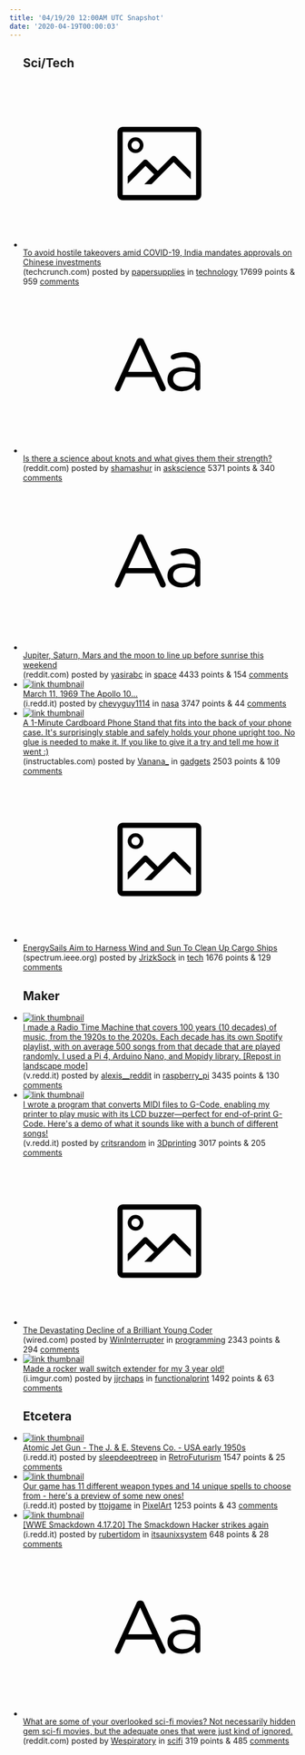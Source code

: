 ```yaml
---
title: '04/19/20 12:00AM UTC Snapshot'
date: '2020-04-19T00:00:03'
---
```

<ul>
<h2>Sci/Tech</h2>

<li><a href='https://techcrunch.com/2020/04/18/to-avoid-hostile-takeovers-amid-covid-19-india-mandates-approvals-on-chinese-investments/'><svg version='1.1' viewBox='-34 -14 104 64' preserveAspectRatio='xMidYMid meet' xmlns='http://www.w3.org/2000/svg' xmlns:xlink='http://www.w3.org/1999/xlink'>
    <title>link thumbnail</title>
    <path d='M32,4H4A2,2,0,0,0,2,6V30a2,2,0,0,0,2,2H32a2,2,0,0,0,2-2V6A2,2,0,0,0,32,4ZM4,30V6H32V30Z'></path>
    <path d='M8.92,14a3,3,0,1,0-3-3A3,3,0,0,0,8.92,14Zm0-4.6A1.6,1.6,0,1,1,7.33,11,1.6,1.6,0,0,1,8.92,9.41Z'></path>
    <path d='M22.78,15.37l-5.4,5.4-4-4a1,1,0,0,0-1.41,0L5.92,22.9v2.83l6.79-6.79L16,22.18l-3.75,3.75H15l8.45-8.45L30,24V21.18l-5.81-5.81A1,1,0,0,0,22.78,15.37Z'></path>
    </svg></a><div><div class='linkTitle'><a href='https://techcrunch.com/2020/04/18/to-avoid-hostile-takeovers-amid-covid-19-india-mandates-approvals-on-chinese-investments/'>To avoid hostile takeovers amid COVID-19, India mandates approvals on Chinese investments</a></div>(techcrunch.com) posted by <a href='https://www.reddit.com/user/papersupplies'>papersupplies</a> in <a href='https://www.reddit.com/r/technology'>technology</a> 17699 points & 959 <a href='https://www.reddit.com/r/technology/comments/g3mlpe/to_avoid_hostile_takeovers_amid_covid19_india/'>comments</a></div></li>

<li><a href='https://www.reddit.com/r/askscience/comments/g3erci/is_there_a_science_about_knots_and_what_gives/'><svg version='1.1' viewBox='-34 -12 104 64' preserveAspectRatio='xMidYMid slice' xmlns='http://www.w3.org/2000/svg' xmlns:xlink='http://www.w3.org/1999/xlink'>
    <title>text link thumbnail</title>
    <path d='M12.19,8.84a1.45,1.45,0,0,0-1.4-1h-.12a1.46,1.46,0,0,0-1.42,1L1.14,26.56a1.29,1.29,0,0,0-.14.59,1,1,0,0,0,1,1,1.12,1.12,0,0,0,1.08-.77l2.08-4.65h11l2.08,4.59a1.24,1.24,0,0,0,1.12.83,1.08,1.08,0,0,0,1.08-1.08,1.64,1.64,0,0,0-.14-.57ZM6.08,20.71l4.59-10.22,4.6,10.22Z'>
    </path>
    <path d='M32.24,14.78A6.35,6.35,0,0,0,27.6,13.2a11.36,11.36,0,0,0-4.7,1,1,1,0,0,0-.58.89,1,1,0,0,0,.94.92,1.23,1.23,0,0,0,.39-.08,8.87,8.87,0,0,1,3.72-.81c2.7,0,4.28,1.33,4.28,3.92v.5a15.29,15.29,0,0,0-4.42-.61c-3.64,0-6.14,1.61-6.14,4.64v.05c0,2.95,2.7,4.48,5.37,4.48a6.29,6.29,0,0,0,5.19-2.48V26.9a1,1,0,0,0,1,1,1,1,0,0,0,1-1.06V19A5.71,5.71,0,0,0,32.24,14.78Zm-.56,7.7c0,2.28-2.17,3.89-4.81,3.89-1.94,0-3.61-1.06-3.61-2.86v-.06c0-1.8,1.5-3,4.2-3a15.2,15.2,0,0,1,4.22.61Z'>
    </path>
    </svg></a><div><div class='linkTitle'><a href='https://www.reddit.com/r/askscience/comments/g3erci/is_there_a_science_about_knots_and_what_gives/'>Is there a science about knots and what gives them their strength?</a></div>(reddit.com) posted by <a href='https://www.reddit.com/user/shamashur'>shamashur</a> in <a href='https://www.reddit.com/r/askscience'>askscience</a> 5371 points & 340 <a href='https://www.reddit.com/r/askscience/comments/g3erci/is_there_a_science_about_knots_and_what_gives/'>comments</a></div></li>

<li><a href='https://www.reddit.com/r/space/comments/g3pm0w/jupiter_saturn_mars_and_the_moon_to_line_up/'><svg version='1.1' viewBox='-34 -12 104 64' preserveAspectRatio='xMidYMid slice' xmlns='http://www.w3.org/2000/svg' xmlns:xlink='http://www.w3.org/1999/xlink'>
    <title>text link thumbnail</title>
    <path d='M12.19,8.84a1.45,1.45,0,0,0-1.4-1h-.12a1.46,1.46,0,0,0-1.42,1L1.14,26.56a1.29,1.29,0,0,0-.14.59,1,1,0,0,0,1,1,1.12,1.12,0,0,0,1.08-.77l2.08-4.65h11l2.08,4.59a1.24,1.24,0,0,0,1.12.83,1.08,1.08,0,0,0,1.08-1.08,1.64,1.64,0,0,0-.14-.57ZM6.08,20.71l4.59-10.22,4.6,10.22Z'>
    </path>
    <path d='M32.24,14.78A6.35,6.35,0,0,0,27.6,13.2a11.36,11.36,0,0,0-4.7,1,1,1,0,0,0-.58.89,1,1,0,0,0,.94.92,1.23,1.23,0,0,0,.39-.08,8.87,8.87,0,0,1,3.72-.81c2.7,0,4.28,1.33,4.28,3.92v.5a15.29,15.29,0,0,0-4.42-.61c-3.64,0-6.14,1.61-6.14,4.64v.05c0,2.95,2.7,4.48,5.37,4.48a6.29,6.29,0,0,0,5.19-2.48V26.9a1,1,0,0,0,1,1,1,1,0,0,0,1-1.06V19A5.71,5.71,0,0,0,32.24,14.78Zm-.56,7.7c0,2.28-2.17,3.89-4.81,3.89-1.94,0-3.61-1.06-3.61-2.86v-.06c0-1.8,1.5-3,4.2-3a15.2,15.2,0,0,1,4.22.61Z'>
    </path>
    </svg></a><div><div class='linkTitle'><a href='https://www.reddit.com/r/space/comments/g3pm0w/jupiter_saturn_mars_and_the_moon_to_line_up/'>Jupiter, Saturn, Mars and the moon to line up before sunrise this weekend</a></div>(reddit.com) posted by <a href='https://www.reddit.com/user/yasirabc'>yasirabc</a> in <a href='https://www.reddit.com/r/space'>space</a> 4433 points & 154 <a href='https://www.reddit.com/r/space/comments/g3pm0w/jupiter_saturn_mars_and_the_moon_to_line_up/'>comments</a></div></li>

<li><a href='https://i.redd.it/m22mcsknlit41.jpg'><img src='https://b.thumbs.redditmedia.com/nUtwLe6rlvuJuGcDMTlIZKj_Vx2QWrQR1fiIexV-MjY.jpg' alt='link thumbnail'></a><div><div class='linkTitle'><a href='https://i.redd.it/m22mcsknlit41.jpg'>March 11, 1969 The Apollo 10...</a></div>(i.redd.it) posted by <a href='https://www.reddit.com/user/chevyguy1114'>chevyguy1114</a> in <a href='https://www.reddit.com/r/nasa'>nasa</a> 3747 points & 44 <a href='https://www.reddit.com/r/nasa/comments/g3igum/march_11_1969_the_apollo_10/'>comments</a></div></li>

<li><a href='https://www.instructables.com/id/1-Minute-Cardboard-Phone-Stand-no-Glue/'><img src='https://b.thumbs.redditmedia.com/InGV2Z4bbCClPKWSG0TNnlO3xvzVO6CY81P-_tVT87c.jpg' alt='link thumbnail'></a><div><div class='linkTitle'><a href='https://www.instructables.com/id/1-Minute-Cardboard-Phone-Stand-no-Glue/'>A 1-Minute Cardboard Phone Stand that fits into the back of your phone case. It's surprisingly stable and safely holds your phone upright too. No glue is needed to make it. If you like to give it a try and tell me how it went :)</a></div>(instructables.com) posted by <a href='https://www.reddit.com/user/Vanana_'>Vanana_</a> in <a href='https://www.reddit.com/r/gadgets'>gadgets</a> 2503 points & 109 <a href='https://www.reddit.com/r/gadgets/comments/g3ugzs/a_1minute_cardboard_phone_stand_that_fits_into/'>comments</a></div></li>

<li><a href='https://spectrum.ieee.org/energywise/energy/renewables/energysails-harness-wind-sun-clean-up-cargo-ships'><svg version='1.1' viewBox='-34 -14 104 64' preserveAspectRatio='xMidYMid meet' xmlns='http://www.w3.org/2000/svg' xmlns:xlink='http://www.w3.org/1999/xlink'>
    <title>link thumbnail</title>
    <path d='M32,4H4A2,2,0,0,0,2,6V30a2,2,0,0,0,2,2H32a2,2,0,0,0,2-2V6A2,2,0,0,0,32,4ZM4,30V6H32V30Z'></path>
    <path d='M8.92,14a3,3,0,1,0-3-3A3,3,0,0,0,8.92,14Zm0-4.6A1.6,1.6,0,1,1,7.33,11,1.6,1.6,0,0,1,8.92,9.41Z'></path>
    <path d='M22.78,15.37l-5.4,5.4-4-4a1,1,0,0,0-1.41,0L5.92,22.9v2.83l6.79-6.79L16,22.18l-3.75,3.75H15l8.45-8.45L30,24V21.18l-5.81-5.81A1,1,0,0,0,22.78,15.37Z'></path>
    </svg></a><div><div class='linkTitle'><a href='https://spectrum.ieee.org/energywise/energy/renewables/energysails-harness-wind-sun-clean-up-cargo-ships'>EnergySails Aim to Harness Wind and Sun To Clean Up Cargo Ships</a></div>(spectrum.ieee.org) posted by <a href='https://www.reddit.com/user/JrizkSock'>JrizkSock</a> in <a href='https://www.reddit.com/r/tech'>tech</a> 1676 points & 129 <a href='https://www.reddit.com/r/tech/comments/g3qrew/energysails_aim_to_harness_wind_and_sun_to_clean/'>comments</a></div></li>

<h2>Maker</h2>

<li><a href='https://v.redd.it/4a7tbyx64lt41'><img src='https://b.thumbs.redditmedia.com/XeRxWdLHb1oytkWa1541SDRT7j43six6FYL6stV_Mks.jpg' alt='link thumbnail'></a><div><div class='linkTitle'><a href='https://v.redd.it/4a7tbyx64lt41'>I made a Radio Time Machine that covers 100 years (10 decades) of music, from the 1920s to the 2020s. Each decade has its own Spotify playlist, with on average 500 songs from that decade that are played randomly. I used a Pi 4, Arduino Nano, and Mopidy library. [Repost in landscape mode]</a></div>(v.redd.it) posted by <a href='https://www.reddit.com/user/alexis__reddit'>alexis__reddit</a> in <a href='https://www.reddit.com/r/raspberry_pi'>raspberry_pi</a> 3435 points & 130 <a href='https://www.reddit.com/r/raspberry_pi/comments/g3o6cz/i_made_a_radio_time_machine_that_covers_100_years/'>comments</a></div></li>

<li><a href='https://v.redd.it/q81opzna1kt41'><img src='https://b.thumbs.redditmedia.com/UFmKg-kYxfnvSd-fpPDTrnHMYoJGp6I1vCfMZj29U5s.jpg' alt='link thumbnail'></a><div><div class='linkTitle'><a href='https://v.redd.it/q81opzna1kt41'>I wrote a program that converts MIDI files to G-Code, enabling my printer to play music with its LCD buzzer—perfect for end-of-print G-Code. Here's a demo of what it sounds like with a bunch of different songs!</a></div>(v.redd.it) posted by <a href='https://www.reddit.com/user/critsrandom'>critsrandom</a> in <a href='https://www.reddit.com/r/3Dprinting'>3Dprinting</a> 3017 points & 205 <a href='https://www.reddit.com/r/3Dprinting/comments/g3lqm2/i_wrote_a_program_that_converts_midi_files_to/'>comments</a></div></li>

<li><a href='https://www.wired.com/story/lee-holloway-devastating-decline-brilliant-young-coder/'><svg version='1.1' viewBox='-34 -14 104 64' preserveAspectRatio='xMidYMid meet' xmlns='http://www.w3.org/2000/svg' xmlns:xlink='http://www.w3.org/1999/xlink'>
    <title>link thumbnail</title>
    <path d='M32,4H4A2,2,0,0,0,2,6V30a2,2,0,0,0,2,2H32a2,2,0,0,0,2-2V6A2,2,0,0,0,32,4ZM4,30V6H32V30Z'></path>
    <path d='M8.92,14a3,3,0,1,0-3-3A3,3,0,0,0,8.92,14Zm0-4.6A1.6,1.6,0,1,1,7.33,11,1.6,1.6,0,0,1,8.92,9.41Z'></path>
    <path d='M22.78,15.37l-5.4,5.4-4-4a1,1,0,0,0-1.41,0L5.92,22.9v2.83l6.79-6.79L16,22.18l-3.75,3.75H15l8.45-8.45L30,24V21.18l-5.81-5.81A1,1,0,0,0,22.78,15.37Z'></path>
    </svg></a><div><div class='linkTitle'><a href='https://www.wired.com/story/lee-holloway-devastating-decline-brilliant-young-coder/'>The Devastating Decline of a Brilliant Young Coder</a></div>(wired.com) posted by <a href='https://www.reddit.com/user/WinInterrupter'>WinInterrupter</a> in <a href='https://www.reddit.com/r/programming'>programming</a> 2343 points & 294 <a href='https://www.reddit.com/r/programming/comments/g3g51m/the_devastating_decline_of_a_brilliant_young_coder/'>comments</a></div></li>

<li><a href='https://i.imgur.com/3yysJac.jpg'><img src='https://b.thumbs.redditmedia.com/c2M2qfVHQeTxGH98cLWo_PBRxgStFomULPGE7Kg-6Xg.jpg' alt='link thumbnail'></a><div><div class='linkTitle'><a href='https://i.imgur.com/3yysJac.jpg'>Made a rocker wall switch extender for my 3 year old!</a></div>(i.imgur.com) posted by <a href='https://www.reddit.com/user/jjrchaps'>jjrchaps</a> in <a href='https://www.reddit.com/r/functionalprint'>functionalprint</a> 1492 points & 63 <a href='https://www.reddit.com/r/functionalprint/comments/g3gmn8/made_a_rocker_wall_switch_extender_for_my_3_year/'>comments</a></div></li>

<h2>Etcetera</h2>

<li><a href='https://i.redd.it/lp5ffwbx9kt41.jpg'><img src='https://b.thumbs.redditmedia.com/ADPllEmeOkKdCyyVtnghPsAiUWx-62-LXYhjNrwjI2w.jpg' alt='link thumbnail'></a><div><div class='linkTitle'><a href='https://i.redd.it/lp5ffwbx9kt41.jpg'>Atomic Jet Gun - The J. &amp; E. Stevens Co. - USA early 1950s</a></div>(i.redd.it) posted by <a href='https://www.reddit.com/user/sleepdeeptreep'>sleepdeeptreep</a> in <a href='https://www.reddit.com/r/RetroFuturism'>RetroFuturism</a> 1547 points & 25 <a href='https://www.reddit.com/r/RetroFuturism/comments/g3lzz4/atomic_jet_gun_the_j_e_stevens_co_usa_early_1950s/'>comments</a></div></li>

<li><a href='https://i.redd.it/9ktsizgadlt41.gif'><img src='https://b.thumbs.redditmedia.com/Prb9ErSmDQYF9ailtquuzXuk8UxkBsh3CGOaeOvmAtQ.jpg' alt='link thumbnail'></a><div><div class='linkTitle'><a href='https://i.redd.it/9ktsizgadlt41.gif'>Our game has 11 different weapon types and 14 unique spells to choose from - here's a preview of some new ones!</a></div>(i.redd.it) posted by <a href='https://www.reddit.com/user/ttojgame'>ttojgame</a> in <a href='https://www.reddit.com/r/PixelArt'>PixelArt</a> 1253 points & 43 <a href='https://www.reddit.com/r/PixelArt/comments/g3oxdr/our_game_has_11_different_weapon_types_and_14/'>comments</a></div></li>

<li><a href='https://i.redd.it/8b2f75i64it41.jpg'><img src='https://a.thumbs.redditmedia.com/nhHiUg29j4hqJZknCts-jvkGiLQrEy_tufANxPo7Y-4.jpg' alt='link thumbnail'></a><div><div class='linkTitle'><a href='https://i.redd.it/8b2f75i64it41.jpg'>[WWE Smackdown 4.17.20] The Smackdown Hacker strikes again</a></div>(i.redd.it) posted by <a href='https://www.reddit.com/user/rubertidom'>rubertidom</a> in <a href='https://www.reddit.com/r/itsaunixsystem'>itsaunixsystem</a> 648 points & 28 <a href='https://www.reddit.com/r/itsaunixsystem/comments/g3h9y8/wwe_smackdown_41720_the_smackdown_hacker_strikes/'>comments</a></div></li>

<li><a href='https://www.reddit.com/r/scifi/comments/g3oc4t/what_are_some_of_your_overlooked_scifi_movies_not/'><svg version='1.1' viewBox='-34 -12 104 64' preserveAspectRatio='xMidYMid slice' xmlns='http://www.w3.org/2000/svg' xmlns:xlink='http://www.w3.org/1999/xlink'>
    <title>text link thumbnail</title>
    <path d='M12.19,8.84a1.45,1.45,0,0,0-1.4-1h-.12a1.46,1.46,0,0,0-1.42,1L1.14,26.56a1.29,1.29,0,0,0-.14.59,1,1,0,0,0,1,1,1.12,1.12,0,0,0,1.08-.77l2.08-4.65h11l2.08,4.59a1.24,1.24,0,0,0,1.12.83,1.08,1.08,0,0,0,1.08-1.08,1.64,1.64,0,0,0-.14-.57ZM6.08,20.71l4.59-10.22,4.6,10.22Z'>
    </path>
    <path d='M32.24,14.78A6.35,6.35,0,0,0,27.6,13.2a11.36,11.36,0,0,0-4.7,1,1,1,0,0,0-.58.89,1,1,0,0,0,.94.92,1.23,1.23,0,0,0,.39-.08,8.87,8.87,0,0,1,3.72-.81c2.7,0,4.28,1.33,4.28,3.92v.5a15.29,15.29,0,0,0-4.42-.61c-3.64,0-6.14,1.61-6.14,4.64v.05c0,2.95,2.7,4.48,5.37,4.48a6.29,6.29,0,0,0,5.19-2.48V26.9a1,1,0,0,0,1,1,1,1,0,0,0,1-1.06V19A5.71,5.71,0,0,0,32.24,14.78Zm-.56,7.7c0,2.28-2.17,3.89-4.81,3.89-1.94,0-3.61-1.06-3.61-2.86v-.06c0-1.8,1.5-3,4.2-3a15.2,15.2,0,0,1,4.22.61Z'>
    </path>
    </svg></a><div><div class='linkTitle'><a href='https://www.reddit.com/r/scifi/comments/g3oc4t/what_are_some_of_your_overlooked_scifi_movies_not/'>What are some of your overlooked sci-fi movies? Not necessarily hidden gem sci-fi movies, but the adequate ones that were just kind of ignored.</a></div>(reddit.com) posted by <a href='https://www.reddit.com/user/Wespiratory'>Wespiratory</a> in <a href='https://www.reddit.com/r/scifi'>scifi</a> 319 points & 485 <a href='https://www.reddit.com/r/scifi/comments/g3oc4t/what_are_some_of_your_overlooked_scifi_movies_not/'>comments</a></div></li>

</ul>
